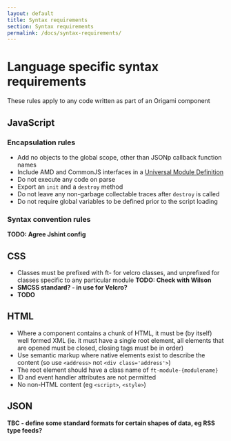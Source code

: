 ```yaml
---
layout: default
title: Syntax requirements
section: Syntax requirements
permalink: /docs/syntax-requirements/
---
```


# Language specific syntax requirements

These rules apply to any code written as part of an Origami component

## JavaScript

### Encapsulation rules

* Add no objects to the global scope, other than JSONp callback function names
* Include AMD and CommonJS interfaces in a [Universal Module Definition](https://github.com/umdjs/umd/blob/master/returnExports.js)
* Do not execute any code on parse
* Export an `init` and a `destroy` method
* Do not leave any non-garbage collectable traces after `destroy` is called
* Do not require global variables to be defined prior to the script loading

### Syntax convention rules

**TODO: Agree Jshint config**

## CSS

* Classes must be prefixed with ft- for velcro classes, and unprefixed for classes specific to any particular module **TODO: Check with Wilson**
* **SMCSS standard? - in use for Velcro?**
* **TODO**

## HTML

* Where a component contains a chunk of HTML, it must be (by itself) well formed XML (ie. it must have a single root element, all elements that are opened must be closed, closing tags must be in order)
* Use semantic markup where native elements exist to describe the content (so use `<address>` not `<div class='address'>`)
* The root element should have a class name of `ft-module-{modulename}`
* ID and event handler attributes are not permitted
* No non-HTML content (eg `<script>`, `<style>`)

## JSON

**TBC - define some standard formats for certain shapes of data, eg RSS type feeds?**
